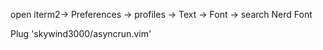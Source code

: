 open iterm2-> Preferences -> profiles -> Text -> Font -> search Nerd Font


Plug 'skywind3000/asyncrun.vim'
